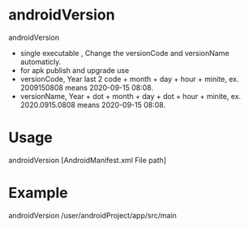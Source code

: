 # androidVersion

androidVersion

-   single executable , Change the versionCode and versionName automaticly. 
-   for apk publish and upgrade use
-   versionCode, Year last 2 code + month + day + hour + minite, ex. 2009150808 means 2020-09-15 08:08.
-   versionName, Year + dot + month + day + dot + hour + minite, ex. 2020.0915.0808 means 2020-09-15 08:08.

# Usage

androidVersion [AndroidManifest.xml File path]

# Example

androidVersion /user/androidProject/app/src/main
